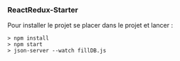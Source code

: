 ### ReactRedux-Starter ###

Pour installer le projet se placer dans le projet et lancer : 

```
> npm install
> npm start
> json-server --watch fillDB.js
```

